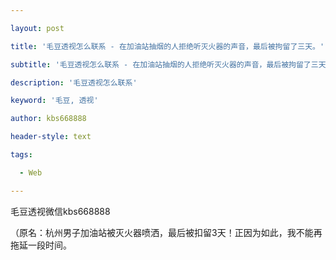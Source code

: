 ---
layout: post
title: '毛豆透视怎么联系 - 在加油站抽烟的人拒绝听灭火器的声音，最后被拘留了三天。'
subtitle: '毛豆透视怎么联系 - 在加油站抽烟的人拒绝听灭火器的声音，最后被拘留了三天。'
description: '毛豆透视怎么联系'
keyword: '毛豆, 透视'
author: kbs668888
header-style: text
tags:
  - Web
---
毛豆透视微信kbs668888

（原名：杭州男子加油站被灭火器喷洒，最后被扣留3天！正因为如此，我不能再拖延一段时间。

